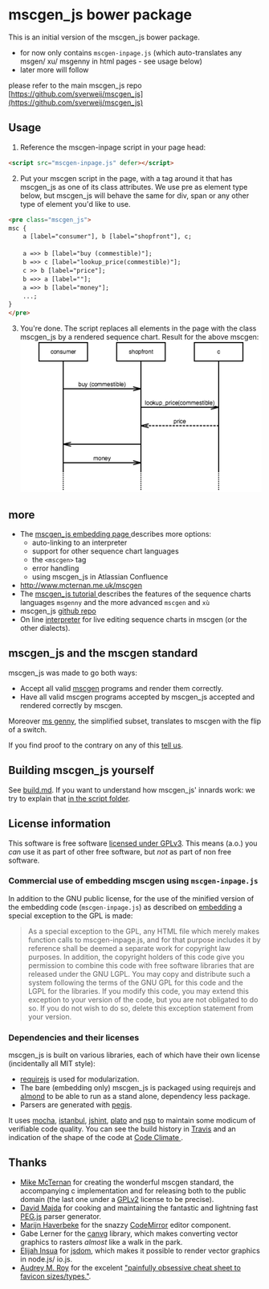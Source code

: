 # mscgen_js bower package
This is an initial version of the mscgen_js bower package.
- for now only contains `mscgen-inpage.js` (which auto-translates any msgen/ xu/ msgenny in html pages - see usage below)
- later more will follow

please refer to the main mscgen_js repo [https://github.com/sverweij/mscgen_js](https://github.com/sverweij/mscgen_js)

## Usage
1) Reference the mscgen-inpage script in your page head:
```html
<script src="mscgen-inpage.js" defer></script>
```
2) Put your mscgen script in the page, with a tag around it that has mscgen_js as one of its class attributes. We use pre as element type below, but mscgen_js will behave the same for div, span or any other type of element you'd like to use.
```html
<pre class="mscgen_js">
msc {
    a [label="consumer"], b [label="shopfront"], c;

    a =>> b [label="buy (commestible)"];
    b =>> c [label="lookup_price(commestible)"];
    c >> b [label="price"];
    b =>> a [label=""];
    a =>> b [label="money"];
    ...;
}
</pre>
```
3) You're done. The script replaces all elements in the page with the class mscgen_js by a rendered sequence chart. Result for the above mscgen: 
![readme.png](readme.png)

## more
- The [mscgen_js embedding page ](https://sverweij.github.io/mscgen_js/embed.html) describes more options:
  - auto-linking to an interpreter
  - support for other sequence chart languages
  - the `<mscgen>` tag
  - error handling
  - using mscgen_js in Atlassian Confluence
- http://www.mcternan.me.uk/mscgen
- The [mscgen_js tutorial ](https://sverweij.github.io/mscgen_js/tutorial.html) describes the features of the sequence charts languages `msgenny` and the more advanced `mscgen` and `xù`
- mscgen_js [github repo](https://github.com/sverweij/mscgen_js)
- On line [interpreter](https://sverweij.github.io/mscgen_js) for live editing sequence charts in mscgen (or the other dialects).


## mscgen_js and the mscgen standard
mscgen_js was made to go both ways:

- Accept all valid [mscgen][1] programs and render them correctly.
- Have all valid mscgen programs accepted by mscgen_js accepted and rendered
  correctly by mscgen.

Moreover [ms genny][5], the simplified subset, translates to mscgen with the
flip of a switch.

If you find proof to the contrary on any of this [tell us][6].


## Building mscgen_js yourself

See [build.md][7]. If you want to understand how mscgen_js' innards work:
we try to explain that [in the script folder][33].

## License information
This software is free software [licensed under GPLv3][3]. This means (a.o.) you _can_ use
it as part of other free software, but _not_ as part of non free software.


### Commercial use of embedding mscgen using `mscgen-inpage.js`
In addition to the GNU public license, for the use of the minified version of the embedding code
(```mscgen-inpage.js```) as described on [embedding][30] a special exception
to the GPL is made:  

> As a special exception to the GPL, any HTML file which merely makes
function calls to mscgen-inpage.js, and for that purpose includes
it by reference shall be deemed a separate work for copyright law
purposes. In addition, the copyright holders of this code give you
permission to combine this code with free software libraries that
are released under the GNU LGPL. You may copy and distribute such
a system following the terms of the GNU GPL for this code and the
LGPL for the libraries. If you modify this code, you may extend
this exception to your version of the code, but you are not obligated
to do so. If you do not wish to do so, delete this exception statement
from your version.

### Dependencies and their licenses
mscgen_js is built on various libraries, each of which have their own license (incidentally all
MIT style):
- [requirejs][19] is used for modularization.
- The bare (embedding only) mscgen_js is packaged using requirejs and [almond][31] to be able to run as a stand alone, dependency less package.
- Parsers are generated with [pegjs][12].


It uses [mocha][21], [istanbul][28], [jshint][22], [plato][23] and
[nsp][35] to maintain some modicum of verifiable code quality.
You can see the build history in [Travis](https://travis-ci.org/sverweij/mscgen_js) and an indication of the
shape of the code at [Code Climate ](https://codeclimate.com/github/sverweij/mscgen_js).

## Thanks
- [Mike McTernan][1] for creating the wonderful mscgen standard, the accompanying c implementation and for
  releasing both to the public domain (the last one under a [GPLv2][18] license to be precise).
- [David Majda][8] for cooking and maintaining the fantastic and lightning fast [PEG.js][9] parser generator.
- [Marijn Haverbeke][10] for the snazzy [CodeMirror][11] editor component.
- Gabe Lerner for the [canvg][17] library, which makes converting vector graphics to rasters _almost_
  like a walk in the park.
- [Elijah Insua][24] for [jsdom][34], which makes it possible to render vector graphics in node.js/ io.js.
- [Audrey M. Roy](http://www.audreymroy.com/) for the excelent ["painfully obsessive cheat sheet to favicon sizes/types."](https://github.com/audreyr/favicon-cheat-sheet).

[1]: http://www.mcternan.me.uk/mscgen
[2]: https://sverweij.github.io/mscgen_js
[3]: wikum/licenses/license.mscgen_js.md
[5]: wikum/msgenny.md
[6]: https://github.com/sverweij/mscgen_js/labels/compliance
[7]: wikum/build.md
[8]: http://majda.cz/en/
[9]: http://pegjs.majda.cz/
[10]: http://marijnhaverbeke.nl
[11]: http://codemirror.net
[12]: wikum/licenses/license.pegjs.md
[13]: wikum/licenses/license.codemirror.md
[15]: wikum/licenses/license.icons.md
[16]: wikum/licenses/license.canvg.md
[17]: https://github.com/gabelerner/canvg
[18]: http://code.google.com/p/mscgen/source/browse/trunk/COPYING
[19]: wikum/licenses/license.requirejs.md
[20]: wikum/licenses/license.amdefine.md
[21]: wikum/licenses/license.mocha.md
[22]: wikum/licenses/license.jshint.md
[23]: wikum/licenses/license.plato.md
[24]: http://tmpvar.com/
[25]: wikum/licenses/license.jsdom.md
[26]: http://cs.brown.edu/~dap/
[28]: wikum/licenses/license.istanbul.md
[29]: wikum/xu.md
[30]: https://sverweij.github.io/mscgen_js/embed.html
[31]: https://github.com/jrburke/almond
[33]: src/script
[34]: https://github.com/tmpvar/jsdom
[35]: https://nodesecurity.io/
[36]: wikum/licenses/license.node-localstorage.md
[37]: wikum/licenses/license.btoa.md

